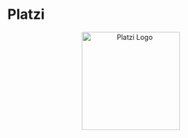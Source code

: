 # Platzi
<p align="center">
   <img src="https://user-images.githubusercontent.com/6312342/163525164-b80cba20-aefe-46a0-a23b-a92f4cb952f6.png" height="200px" alt="Platzi Logo">
</p>


